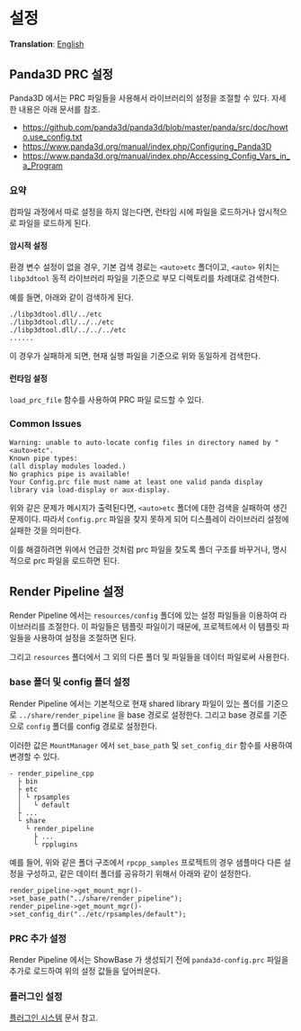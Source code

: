 # 설정
**Translation**: [English](../configuration.md)

## Panda3D PRC 설정

Panda3D 에서는 PRC 파일들을 사용해서 라이브러리의 설정을 조절할 수 있다. 자세한 내용은 아래 문서를 참조.
- https://github.com/panda3d/panda3d/blob/master/panda/src/doc/howto.use_config.txt
- https://www.panda3d.org/manual/index.php/Configuring_Panda3D
- https://www.panda3d.org/manual/index.php/Accessing_Config_Vars_in_a_Program

### 요약
컴파일 과정에서 따로 설정을 하지 않는다면, 런타임 시에 파일을 로드하거나 암시적으로 파일을 로드하게 된다.

#### 암시적 설정
환경 변수 설정이 없을 경우, 기본 검색 경로는 `<auto>etc` 폴더이고, `<auto>` 위치는
`libp3dtool` 동적 라이브러리 파일을 기준으로 부모 디렉토리를 차례대로 검색한다.

예를 들면, 아래와 같이 검색하게 된다.
```
./libp3dtool.dll/../etc
./libp3dtool.dll/../../etc
./libp3dtool.dll/../../../etc
......
```

이 경우가 실패하게 되면, 현재 실행 파일을 기준으로 위와 동일하게 검색한다.

#### 런타임 설정
`load_prc_file` 함수를 사용하여 PRC 파일 로드할 수 있다.

### Common Issues
```
Warning: unable to auto-locate config files in directory named by "<auto>etc".
Known pipe types:
(all display modules loaded.)
No graphics pipe is available!
Your Config.prc file must name at least one valid panda display
library via load-display or aux-display.
```
위와 같은 문제가 메시지가 출력된다면, `<auto>etc` 폴더에 대한 검색을 실패하여 생긴 문제이다.
따라서 `Config.prc` 파일을 찾지 못하게 되어 디스플레이 라이브러리 설정에 실패한 것을 의미한다.

이를 해결하려면 위에서 언급한 것처럼 prc 파일을 찾도록 폴더 구조를 바꾸거나,
명시적으로 prc 파일을 로드하면 된다.




## Render Pipeline 설정
Render Pipeline 에서는 `resources/config` 폴더에 있는 설정 파일들을 이용하여 라이브러리를 조절한다.
이 파일들은 템플릿 파일이기 때문에, 프로젝트에서 이 템플릿 파일들을 사용하여 설정을 조절하면 된다.

그리고 `resources` 폴더에서 그 외의 다른 폴더 및 파일들을 데이터 파일로써 사용한다.

### base 폴더 및 config 폴더 설정
Render Pipeline 에서는 기본적으로 현재 shared library 파일이 있는 폴더를 기준으로 `../share/render_pipeline` 을
base 경로로 설정한다. 그리고 base 경로를 기준으로 `config` 폴더를 config 경로로 설정한다.

이러한 값은 `MountManager` 에서 `set_base_path` 및 `set_config_dir` 함수를 사용하여 변경할 수 있다.

```
- render_pipeline_cpp
  ├ bin
  ├ etc
  │ └ rpsamples
  │   └ default
  ├ ...
  └ share
    └ render_pipeline
      ├ ...
      └ rpplugins
```
예를 들어, 위와 같은 폴더 구조에서 `rpcpp_samples` 프로젝트의 경우 샘플마다 다른 설정을 구성하고,
같은 데이터 폴더를 공유하기 위해서 아래와 같이 설정한다.
```
render_pipeline->get_mount_mgr()->set_base_path("../share/render_pipeline");
render_pipeline->get_mount_mgr()->set_config_dir("../etc/rpsamples/default");
```

### PRC 추가 설정
Render Pipeline 에서는 ShowBase 가 생성되기 전에 `panda3d-config.prc` 파일을 추가로
로드하여 위의 설정 값들을 덮어씌운다.

### 플러그인 설정
[플러그인 시스템](plugin_system.md) 문서 참고.
